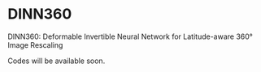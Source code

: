 # DINN360
DINN360: Deformable Invertible Neural Network  for Latitude-aware 360° Image Rescaling 

Codes will be available soon.
